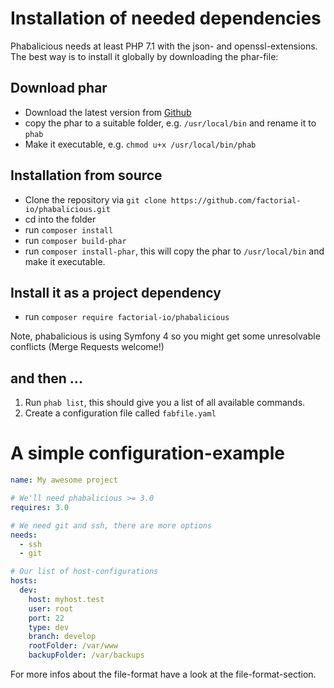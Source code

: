 # Installation of needed dependencies

Phabalicious needs at least PHP 7.1 with the json- and openssl-extensions. The best way is to install it globally by downloading the phar-file:

## Download phar

* Download the latest version from [Github](https://github.com/factorial-io/phabalicious/releases)
* copy the phar to a suitable folder, e.g. `/usr/local/bin` and rename it to `phab`
* Make it executable, e.g. `chmod u+x /usr/local/bin/phab`

## Installation from source

* Clone the repository via `git clone https://github.com/factorial-io/phabalicious.git`
* cd into the folder
* run `composer install`
* run `composer build-phar`
* run `composer install-phar`, this will copy the phar to `/usr/local/bin` and make it executable.

## Install it as a project dependency

* run `composer require factorial-io/phabalicious`

Note, phabalicious is using Symfony 4 so you might get some unresolvable conflicts (Merge Requests welcome!)

## and then ...

1. Run `phab list`, this should give you a list of all available commands.
2. Create a configuration file called `fabfile.yaml`

# A simple configuration-example

```yaml
name: My awesome project

# We'll need phabalicious >= 3.0
requires: 3.0

# We need git and ssh, there are more options
needs:
  - ssh
  - git

# Our list of host-configurations
hosts:
  dev:
    host: myhost.test
    user: root
    port: 22
    type: dev
    branch: develop
    rootFolder: /var/www
    backupFolder: /var/backups
```

For more infos about the file-format have a look at the file-format-section.

